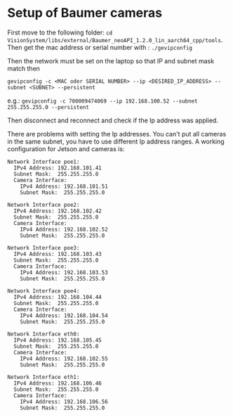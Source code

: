 # Setup of Baumer cameras 

First move to the following folder: `cd VisionSystem/libs/external/Baumer_neoAPI_1.2.0_lin_aarch64_cpp/tools`.
Then get the mac address or serial number with :
`./gevipconfig`

Then the network must be set on the laptop so that IP and subnet mask match then

`gevipconfig -c <MAC oder SERIAL NUMBER> --ip <DESIRED_IP_ADDRESS> --subnet <SUBNET> --persistent`

e.g.: 
`gevipconfig -c 700009474069 --ip 192.168.100.52 --subnet 255.255.255.0 --persistent`

Then disconnect and reconnect and check if the Ip address was applied.

There are problems with setting the Ip addresses.
You can't put all cameras in the same subnet, you have to use different Ip address ranges.
A working configuration for Jetson and cameras is:

```
Network Interface poe1:
  IPv4 Address: 192.168.101.41
  Subnet Mask:  255.255.255.0
  Camera Interface:
    IPv4 Address: 192.168.101.51
    Subnet Mask:  255.255.255.0

Network Interface poe2:
  IPv4 Address: 192.168.102.42
  Subnet Mask:  255.255.255.0
  Camera Interface:
    IPv4 Address: 192.168.102.52
    Subnet Mask:  255.255.255.0

Network Interface poe3:
  IPv4 Address: 192.168.103.43
  Subnet Mask:  255.255.255.0
  Camera Interface:
    IPv4 Address: 192.168.103.53
    Subnet Mask:  255.255.255.0

Network Interface poe4:
  IPv4 Address: 192.168.104.44
  Subnet Mask:  255.255.255.0
  Camera Interface:
    IPv4 Address: 192.168.104.54
    Subnet Mask:  255.255.255.0

Network Interface eth0:
  IPv4 Address: 192.168.105.45
  Subnet Mask:  255.255.255.0
  Camera Interface:
    IPv4 Address: 192.168.102.55
    Subnet Mask:  255.255.255.0

Network Interface eth1:
  IPv4 Address: 192.168.106.46
  Subnet Mask:  255.255.255.0
  Camera Interface:
    IPv4 Address: 192.168.106.56
    Subnet Mask:  255.255.255.0
```
